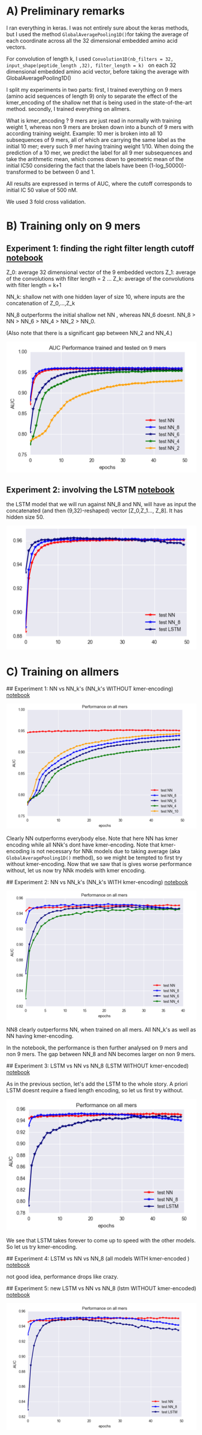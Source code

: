 # A) Preliminary remarks

I ran everything in keras. I was not entirely sure about the keras methods, but I used the method `GlobalAveragePooling1D()`for taking the average of each coordinate across all the 32 dimensional embedded amino acid vectors. 

For convolution of length k, I used `Convolution1D(nb_filters = 32, input_shape(peptide_length ,32), filter_length = k) ` on each 32 dimensional embedded amino acid vector, before taking the average with GlobalAveragePooling1D()

I split my experiments in two parts: first, I trained everything on 9 mers (amino acid sequences of length 9) only to separate the effect of the kmer_encoding of the shallow net that is being used in the state-of-the-art method. secondly, I trained everything on allmers.

What is kmer_encoding ? 9 mers are just read in normally with training weight 1, whereas non 9 mers are broken down into a bunch of 9 mers with according training weight. Example: 10 mer is broken into all 10 subsequences of 9 mers, all of which are carrying the same label as the initial 10 mer; every such 9 mer having training weight 1/10. When doing the prediction of a 10 mer, we predict the label for all 9 mer subsequences and take the arithmetic mean, which comes down to geometric mean of the initial IC50 considering the fact that the labels have been (1-log_50000)-transformed to be between 0 and 1. 

All results are expressed in terms of AUC, where the cutoff corresponds to initial IC 50 value of 500 nM. 

We used 3 fold cross validation. 

# B) Training only on 9 mers

## Experiment 1: finding the right filter length cutoff [notebook](https://github.com/giancarlok/nips-compbio-paper-2016/blob/master/paper-documents/convolution-idea/NN%20vs%20NN_k%20's%20trained%20on%209%20mers.ipynb)

Z_0: average 32 dimensional vector of the 9 embedded vectors 
Z_1: average of the convolutions with filter length = 2
...
Z_k: average of the convolutions with filter length = k+1

NN_k: shallow net with one hidden layer of size 10, where inputs are the concatenation of Z_0,...,Z_k

NN_8 outperforms the initial shallow net NN , whereas NN_6 doesnt. 
NN_8 > NN >  NN_6 > NN_4 > NN_2 > NN_0.

(Also note that there is a significant gap between NN_2 and NN_4.)

![](https://github.com/giancarlok/nips-compbio-paper-2016/blob/master/paper-documents/convolution-idea/NN%20vs%20NN_k%20trained%20on%209%20mers.png)

## Experiment 2: involving the LSTM [notebook](https://github.com/giancarlok/nips-compbio-paper-2016/blob/master/paper-documents/convolution-idea/LSTM%20vs%20NN8%20vs%20NN%20trained%20on%209%20mers.%20.ipynb)

the LSTM model that we will run against NN_8 and NN, will have as input the concatenated (and then (9,32)-reshaped) vector [Z_0,Z_1..., Z_8]. 
It has hidden size 50.

![](https://github.com/giancarlok/nips-compbio-paper-2016/blob/master/paper-documents/convolution-idea/LSTM%20vs%20NN8%20vs%20NN%20trained%20on%209%20mers.png)

# C) Training on allmers

## Experiment 1: NN vs NN_k's (NN_k's WITHOUT kmer-encoding) [notebook](https://github.com/giancarlok/nips-compbio-paper-2016/blob/master/paper-documents/convolution-idea/NN%20vs%20NN_k's%20trained%20on%20allmers%20(without%20kmer).ipynb)

![](https://github.com/giancarlok/nips-compbio-paper-2016/blob/master/paper-documents/convolution-idea/NN%20vs%20NNk%20allmers%20on%20allmers%20without%20kmer%20.png)

Clearly NN outperforms everybody else. Note that here NN has kmer encoding while all NNk's dont have kmer-encoding. Note that kmer-encoding is not necessary for NNk models due to taking average (aka `GlobalAveragePooling1D()` method), so we might be tempted to first try without kmer-encoding. Now that we saw that is gives worse performance without, let us now try NNk models with kmer encoding.  

## Experiment 2: NN vs NN_k's (NN_k's WITH kmer-encoding) [notebook](https://github.com/giancarlok/nips-compbio-paper-2016/blob/master/paper-documents/convolution-idea/NN%20vs%20NN_k's%20trained%20on%20allmers%20(without%20kmer).ipynb)

![](https://github.com/giancarlok/nips-compbio-paper-2016/blob/master/paper-documents/convolution-idea/NN%20vs%20NNk%20allmers%20on%20allmers.png)

NN8 clearly outperforms NN, when trained on all  mers. All NN_k's as well as NN having kmer-encoding. 

In the notebook, the performance is then further analysed on 9 mers and non 9 mers. The gap between NN_8 and NN becomes larger on non 9 mers.

## Experiment 3: LSTM vs NN vs NN_8 (LSTM WITHOUT kmer-encoded) [notebook](https://github.com/giancarlok/nips-compbio-paper-2016/blob/master/paper-documents/convolution-idea/LSTM%20vs%20NN8%20vs%20NN%20trained%20on%20all%20mers%20(lstm%20without%20kmer).ipynb)

As in the previous section, let's add the LSTM to the whole story. A priori LSTM doesnt require a fixed length encoding, so let us first try without. 

![](https://github.com/giancarlok/nips-compbio-paper-2016/blob/master/paper-documents/convolution-idea/LSTM%20vs%20NN%20vs%20NNk%20(lstm%20without%20kmer)%20.png)

We see that LSTM takes forever to come up to speed with the other models. So let us try kmer-encoding. 

## Experiment 4: LSTM vs NN vs NN_8 (all models WITH kmer-encoded ) [notebook](https://github.com/giancarlok/nips-compbio-paper-2016/blob/master/paper-documents/convolution-idea/new%20LSTM%20vs%20NN%20vs%20NN8%20(lstm%20without%20kmer).ipynb)

not good idea, performance drops like crazy.

## Experiment 5: new LSTM vs NN vs NN_8 (lstm WITHOUT kmer-encoded) [notebook](https://github.com/giancarlok/nips-compbio-paper-2016/blob/master/paper-documents/convolution-idea/new%20LSTM%20vs%20NN%20vs%20NN8%20(lstm%20without%20kmer).ipynb)

![](https://github.com/giancarlok/nips-compbio-paper-2016/blob/master/paper-documents/convolution-idea/new%20LSTM%20vs%20NN%20vs%20NN8.png)

